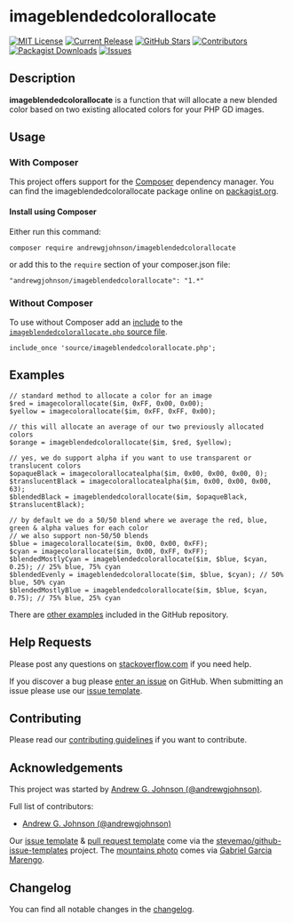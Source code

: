 # imageblendedcolorallocate

[![MIT License](https://img.shields.io/github/license/andrewgjohnson/imageblendedcolorallocate.png)](https://github.com/andrewgjohnson/imageblendedcolorallocate/blob/master/LICENSE)
[![Current Release](https://img.shields.io/github/release/andrewgjohnson/imageblendedcolorallocate.png)](https://github.com/andrewgjohnson/imageblendedcolorallocate/releases)
[![GitHub Stars](https://img.shields.io/github/stars/andrewgjohnson/imageblendedcolorallocate.png)](https://github.com/andrewgjohnson/imageblendedcolorallocate/stargazers)
[![Contributors](https://img.shields.io/github/contributors/andrewgjohnson/imageblendedcolorallocate.png)](https://github.com/andrewgjohnson/imageblendedcolorallocate/graphs/contributors)
[![Packagist Downloads](https://img.shields.io/packagist/dt/andrewgjohnson/imageblendedcolorallocate.png)](https://packagist.org/packages/andrewgjohnson/imageblendedcolorallocate/stats)
[![Issues](https://img.shields.io/github/issues/andrewgjohnson/imageblendedcolorallocate.png)](https://github.com/andrewgjohnson/imageblendedcolorallocate/issues)

## Description

**imageblendedcolorallocate** is a function that will allocate a new blended color based on two existing allocated colors for your PHP GD images.

## Usage

### With Composer

This project offers support for the [Composer](https://getcomposer.org/) dependency manager.  You can find the imageblendedcolorallocate package online on [packagist.org](https://packagist.org/packages/andrewgjohnson/imageblendedcolorallocate).

#### Install using Composer

Either run this command:

    composer require andrewgjohnson/imageblendedcolorallocate

or add this to the `require` section of your composer.json file:

    "andrewgjohnson/imageblendedcolorallocate": "1.*"

### Without Composer

To use without Composer add an [include](http://php.net/manual/function.include.php) to the [`imageblendedcolorallocate.php` source file](https://raw.githubusercontent.com/andrewgjohnson/imageblendedcolorallocate/master/source/imageblendedcolorallocate.php).

    include_once 'source/imageblendedcolorallocate.php';

## Examples

    // standard method to allocate a color for an image
    $red = imagecolorallocate($im, 0xFF, 0x00, 0x00);
    $yellow = imagecolorallocate($im, 0xFF, 0xFF, 0x00);

    // this will allocate an average of our two previously allocated colors
    $orange = imageblendedcolorallocate($im, $red, $yellow);

    // yes, we do support alpha if you want to use transparent or translucent colors
    $opaqueBlack = imagecolorallocatealpha($im, 0x00, 0x00, 0x00, 0);
    $translucentBlack = imagecolorallocatealpha($im, 0x00, 0x00, 0x00, 63);
    $blendedBlack = imageblendedcolorallocate($im, $opaqueBlack, $translucentBlack);

    // by default we do a 50/50 blend where we average the red, blue, green & alpha values for each color
    // we also support non-50/50 blends
    $blue = imagecolorallocate($im, 0x00, 0x00, 0xFF);
    $cyan = imagecolorallocate($im, 0x00, 0xFF, 0xFF);
    $blendedMostlyCyan = imageblendedcolorallocate($im, $blue, $cyan, 0.25); // 25% blue, 75% cyan
    $blendedEvenly = imageblendedcolorallocate($im, $blue, $cyan); // 50% blue, 50% cyan
    $blendedMostlyBlue = imageblendedcolorallocate($im, $blue, $cyan, 0.75); // 75% blue, 25% cyan

There are [other examples](https://github.com/andrewgjohnson/imageblendedcolorallocate/tree/master/examples) included in the GitHub repository.

## Help Requests

Please post any questions on [stackoverflow.com](https://stackoverflow.com/search?q=imageblendedcolorallocate) if you need help.

If you discover a bug please [enter an issue](https://github.com/andrewgjohnson/imageblendedcolorallocate/issues/new) on GitHub.  When submitting an issue please use our [issue template](https://github.com/andrewgjohnson/imageblendedcolorallocate/blob/master/ISSUE_TEMPLATE.md).

## Contributing

Please read our [contributing guidelines](https://github.com/andrewgjohnson/imageblendedcolorallocate/blob/master/CONTRIBUTING.md) if you want to contribute.

## Acknowledgements

This project was started by [Andrew G. Johnson (@andrewgjohnson)](https://github.com/andrewgjohnson).

Full list of contributors:
 * [Andrew G. Johnson (@andrewgjohnson)](https://github.com/andrewgjohnson)

Our [issue template](https://github.com/andrewgjohnson/imageblendedcolorallocate/blob/master/ISSUE_TEMPLATE.md) & [pull request template](https://github.com/andrewgjohnson/imageblendedcolorallocate/blob/master/PULL_REQUEST_TEMPLATE.md) come via the [stevemao/github-issue-templates](https://github.com/stevemao/github-issue-templates) project. The [mountains photo](https://unsplash.com/photos/qJvpykJ5SKs) comes via [Gabriel Garcia Marengo](https://unsplash.com/@gabrielgm).

## Changelog

You can find all notable changes in the [changelog](https://github.com/andrewgjohnson/imageblendedcolorallocate/blob/master/CHANGELOG.md).
